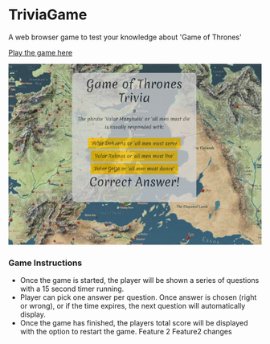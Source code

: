 # TriviaGame
A web browser game to test your knowledge about 'Game of Thrones'

[Play the game here](https://mwomack117.github.io/TriviaGame/)

![trivia](https://github.com/mwomack117/TriviaGame/blob/master/assets/images/GOT%20trivia.png)

### Game Instructions
 * Once the game is started, the player will be shown a series of questions with a 15 second timer running. 
 * Player can pick one answer per question. Once answer is chosen (right or wrong), or if the time expires, the next question will automatically display.
 * Once the game has finished, the players total score will be displayed with the option to restart the game. 
Feature 2
Feature2 changes
